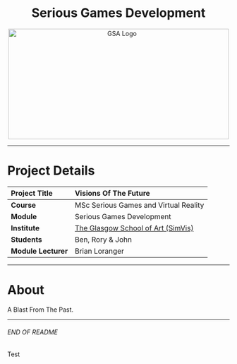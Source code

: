 <h1 align="center">Serious Games Development</h1>

<a href="https://www.gsa.ac.uk/research/research-units/school-of-simulation-and-visualisation/" >
<p align="center"><img src="https://i.ytimg.com/vi/iHB78aRxMjA/maxresdefault.jpg"
alt="GSA Logo" width="500" height="250"/>
</p></a>

***

# Project Details
| **Project Title** | Visions Of The Future |
| :------------- |:-------------|
| **Course**              | MSc Serious Games and Virtual Reality |
| **Module**              | Serious Games Development |
| **Institute**           | [The Glasgow School of Art (SimVis)](https://www.gsa.ac.uk/research/research-units/school-of-simulation-and-visualisation/) |
| **Students**             | Ben, Rory & John |
| **Module Lecturer**      | Brian Loranger |

***

# About
A Blast From The Past.
***
###### END OF README

Test
